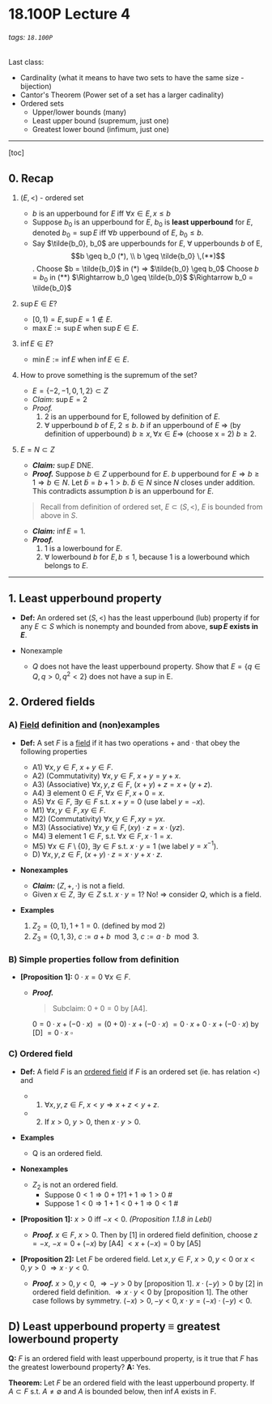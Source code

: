 # 18.100P Lecture 4
###### tags: `18.100P`
Last class:
* Cardinality (what it means to have two sets to have the same size - bijection)
* Cantor's Theorem (Power set of a set has a larger cadinality)
* Ordered sets
    * Upper/lower bounds (many)
    * Least upper bound (supremum, just one)
    * Greatest lower bound (infimum, just one)



---

[toc]

## 0. Recap
1. $(E, <)$ - ordered set
    * $b$ is an upperbound for $E$ iff $\forall x \in E, x \leq b$
    * Suppose $b_0$ is an upperbound for $E$, $b_0$ is **least upperbound** for $E$, denoted $b_0 = \sup E$ iff $\forall b$ upperbound of $E$, $b_0 \leq b$.
    * Say $\tilde{b_0}, b_0$ are upperbounds for $E$, $\forall$ upperbounds $b$ of E, $$b \geq b_0 (*), \\ b \geq \tilde{b_0} \,(**)$$.
    Choose $b = \tilde{b_0}$ in (*) $\Rightarrow$ $\tilde{b_0} \geq b_0$
    Choose $b = b_0$ in (**) $\Rightarrow b_0 \geq \tilde{b_0}$ 
    $\Rightarrow b_0 = \tilde{b_0}$
    
2. $\sup E \in E ?$ 
    * $[0,1) = E, \sup E = 1 \notin E$.
    * $\max E := \sup E$ when $\sup E \in E$.

3. $\inf E \in E ?$
    * $\min E := \inf E$ when $\inf E \in E$.

4. How to prove something is the supremum of the set?
    * $E = \{-2, -1, 0, 1, 2\} \subset Z$
    * *Claim*: $\sup E = 2$
    * *Proof.* 
        1. 2 is an upperbound for E, followed by definition of $E$.
        2. $\forall$ upperbound $b$ of $E$, $2 \leq b$.
        $b$ if an upperbound of $E$ $\Rightarrow$ (by definition of upperbound) $b \geq x, \forall x \in E \Rightarrow$ (choose x = 2) $b \geq 2$.
        
5. $E = N \subset Z$
    * ***Claim:*** $\sup E$ DNE.
    * ***Proof.*** Suppose $b \in Z$ upperbound for $E$.
      $b$ upperbound for $E \Rightarrow b \geq 1 \Rightarrow b \in N$.
      Let $\tilde{b} = b+1 > b$. $\tilde{b} \in N$ since $N$ closes under addition. This contradicts assumption $b$ is an upperbound for $E$.
      
    > Recall from definition of ordered set, $E \subset (S, <)$, $E$ is bounded from above in $S$.

    * ***Claim:*** $\inf E = 1.$
    * ***Proof.*** 
        1. 1 is a lowerbound for $E$.
        2. $\forall$ lowerbound $b$ for $E, b \leq 1$, because $1$ is a lowerbound which belongs to $E$.



---
## 1. Least upperbound property
* **Def:** An ordered set $(S, <)$ has the least upperbound (lub) property if for any $E \subset S$ which is nonempty and bounded from above, **$\sup E$ exists in $E$**.

* Nonexample
    * $Q$ does not have the least upperbound property.
    Show that $E = \{q \in Q, q > 0, q^2 < 2\}$ does not have a sup in E.
    
## 2. Ordered fields
### A) <u>Field</u> definition and (non)examples
* **Def:** A set $F$ is a <u>field</u> if it has two operations $+$ and $\cdot$ that obey the following properties
    * A1)  $\forall x,y \in F$, $x + y \in F$.
    * A2) (Commutativity) $\forall x,y \in F$, $x + y = y + x.$
    * A3) (Associative)  $\forall x,y,z \in F$, $(x+y)+z = x+(y+z).$
    * A4) $\exists$ element $0 \in F$, $\forall x \in F, x + 0 = x.$
    * A5) $\forall x \in F$, $\exists y \in F$ s.t. $x + y=0$ (use label $y = -x$).
    * M1) $\forall x,y \in F, xy \in F$.
    * M2) (Commutativity) $\forall x,y \in F, xy = yx$.
    * M3) (Associative) $\forall x,y \in F, (xy) \cdot z = x \cdot (yz)$.
    * M4) $\exists$ element $1 \in F$, s.t. $\forall x \in F, x \cdot 1 = x$.
    * M5) $\forall x \in F \setminus \{0\}$, $\exists y \in F$ s.t. $x \cdot y = 1$ (we label $y = x^{-1}$).
    * D) $\forall x,y,z \in F$, $(x+y)\cdot z = x \cdot y + x \cdot z$.

* **Nonexamples**
    * ***Claim:*** $(Z, +, \cdot)$ is not a field.
    * Given $x \in Z$, $\exists y \in Z$ s.t. $x \cdot y = 1$? No!
    $\Rightarrow$ consider $Q$, which is a field.
    
* **Examples**
    1. $Z_2 = \{0,1\}, 1+1 = 0$. (defined by mod 2)
    2. $Z_3 = \{0,1,3\}$, $c := a + b \mod 3$, $c := a \cdot b \mod 3$.


### B) Simple properties follow from definition
* **[Proposition 1]:** $0 \cdot x = 0$ $\forall x \in F$.
    * ***Proof.*** 
        > Subclaim: $0+0 = 0$ by [A4].
    
        $0 = 0 \cdot x + (-0 \cdot x)$
        $= (0+0) \cdot x + (-0 \cdot x)$
        $= 0 \cdot x + 0 \cdot x + (-0 \cdot x)$ by [D]
        $= 0 \cdot x$ $\square$
        
        
### C) Ordered field
* **Def:** A field $F$ is an <u>ordered field</u> if $F$ is an ordered set (ie. has relation <) and
    * 1. $\forall x,y,z \in F$, $x < y \Rightarrow x + z < y + z$.
    * 2. If $x > 0$, $y > 0$, then $x \cdot y > 0$.
* **Examples**
    * Q is an ordered field.
* **Nonexamples**
    * $Z_2$ is not an ordered field.  
        * Suppose $0 < 1 \Rightarrow 0 + 1 ? 1+1 \Rightarrow 1 > 0$ #
        * Suppose $1 < 0 \Rightarrow 1 + 1 < 0 + 1 \Rightarrow 0 < 1$ #
        
* **[Proposition 1]:** $x > 0$ iff $-x < 0$. *(Proposition 1.1.8 in Lebl)*
    * ***Proof.*** $x \in F$, $x > 0$. Then by [1] in ordered field definition, choose $z = -x$, 
    $-x = 0 + (-x)$ by [A4] $< x + (-x) = 0$ by [A5]
    
* **[Proposition 2]:** Let $F$ be ordered field. Let $x, y \in F$, $x > 0, y < 0$ or $x < 0, y > 0$ $\Rightarrow x \cdot y <0$.
    * ***Proof.*** 
    $x > 0, y < 0$, $\Rightarrow -y > 0$ by [proposition 1]. 
    $x \cdot (-y) > 0$ by [2] in ordered field definition.
    $\Rightarrow x \cdot y < 0$ by [proposition 1].
    The other case follows by symmetry. $(-x) > 0, -y < 0, x \cdot y = (-x) \cdot (-y) < 0$.
    
## D) Least upperbound property $\equiv$ greatest lowerbound property
**Q:** $F$ is an ordered field with least upperbound property, is it true that $F$ has the greatest lowerbound property?
**A:** Yes.

**Theorem:** Let $F$ be an ordered field with the least upperbound property. If $A \subset F$ s.t. $A \neq \emptyset$ and $A$ is bounded below, then $\inf A$ exists in F.
